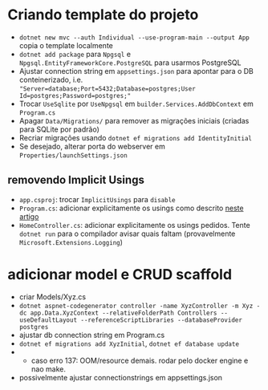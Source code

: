 # Criando template do projeto
- `dotnet new mvc --auth Individual --use-program-main --output App` copia o template localmente
- `dotnet add package` para `Npgsql` e `Npgsql.EntityFrameworkCore.PostgreSQL` para usarmos PostgreSQL
- Ajustar connection string em `appsettings.json` para apontar para o DB conteinerizado, i.e. `"Server=database;Port=5432;Database=postgres;User Id=postgres;Password=postgres;"`
- Trocar `UseSqlite` por `UseNpgsql` em `builder.Services.AddDbContext` em `Program.cs`
- Apagar `Data/Migrations/` para remover as migrações iniciais (criadas para SQLite por padrão)
- Recriar migrações usando `dotnet ef migrations add IdentityInitial`
- Se desejado, alterar porta do webserver em  `Properties/launchSettings.json`

## removendo Implicit Usings
- `app.csproj`: trocar `ImplicitUsings` para `disable`
- `Program.cs`: adicionar explicitamente os usings como descrito [neste artigo](https://learn.microsoft.com/en-us/dotnet/core/project-sdk/overview#implicit-using-directives)
- `HomeController.cs`: adicionar explicitamente os usings pedidos. Tente `dotnet run` para o compilador avisar quais faltam (provavelmente `Microsoft.Extensions.Logging`)

# adicionar model e CRUD scaffold
- criar Models/Xyz.cs
- `dotnet aspnet-codegenerator controller -name XyzController -m Xyz -dc app.Data.XyzContext --relativeFolderPath Controllers --useDefaultLayout --referenceScriptLibraries --databaseProvider postgres`
- ajustar db connection string em Program.cs
- `dotnet ef migrations add XyzInitial`, `dotnet ef database update`
- - caso erro 137: OOM/resource demais. rodar pelo docker engine e nao make.
- possivelmente ajustar connectionstrings em appsettings.json
